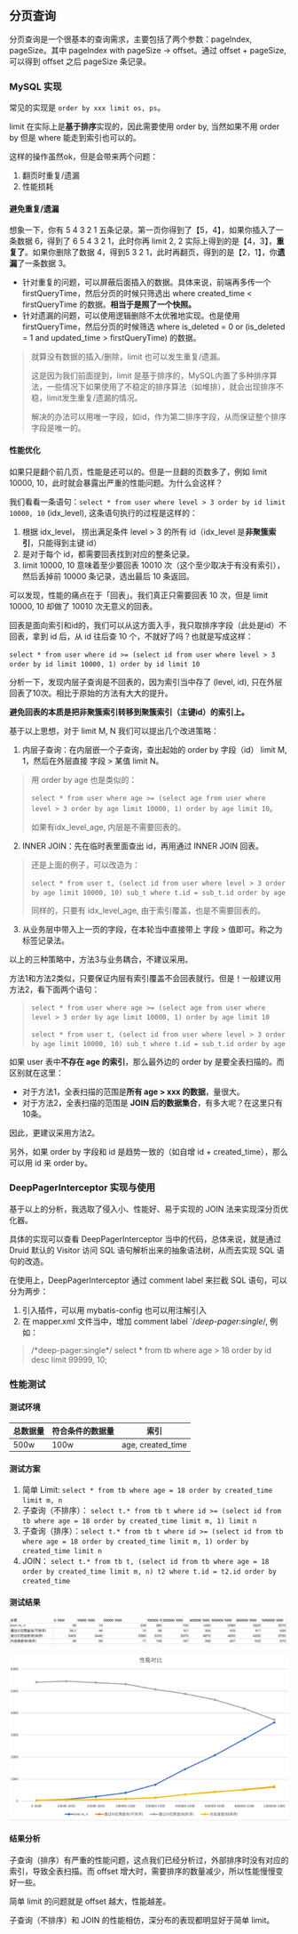 
## 分页查询

分页查询是一个很基本的查询需求，主要包括了两个参数：pageIndex, pageSize。其中 pageIndex with pageSize -> offset。通过 offset + pageSize, 可以得到 offset 之后 pageSize 条记录。

### MySQL 实现

常见的实现是 `order by xxx limit os, ps`。

limit 在实际上是**基于排序**实现的，因此需要使用 order by, 当然如果不用 order by 但是 where 能走到索引也可以的。

这样的操作虽然ok，但是会带来两个问题：

1. 翻页时重复/遗漏
2. 性能损耗

#### 避免重复/遗漏

想象一下，你有 5 4 3 2 1 五条记录。第一页你得到了【5，4】，如果你插入了一条数据 6，得到了 6 5 4 3 2 1，此时你再 limit 2, 2 实际上得到的是【4，3】，**重复了**。如果你删除了数据 4，得到5 3 2 1，此时再翻页，得到的是【2，1】，你**遗漏**了一条数据 3。

- 针对重复的问题，可以屏蔽后面插入的数据。具体来说，前端再多传一个 firstQueryTime，然后分页的时候只筛选出 where created_time < firstQueryTime 的数据。**相当于是照了一个快照。**
- 针对遗漏的问题，可以使用逻辑删除不太优雅地实现。也是使用 firstQueryTime，然后分页的时候筛选 where is_deleted = 0 or (is_deleted = 1 and updated_time > firstQueryTime) 的数据。

> 就算没有数据的插入/删除，limit 也可以发生重复/遗漏。
>
> 这是因为我们前面提到，limit 是基于排序的，MySQL内置了多种排序算法，一些情况下如果使用了不稳定的排序算法（如堆排），就会出现排序不稳，limit发生重复/遗漏的情况。
>
> 解决的办法可以用唯一字段，如id，作为第二排序字段，从而保证整个排序字段是唯一的。

#### 性能优化

如果只是翻个前几页，性能是还可以的。但是一旦翻的页数多了，例如 limit 10000, 10，此时就会暴露出严重的性能问题。为什么会这样？

我们看看一条语句：`select * from user where level > 3 order by id limit 10000, 10` (idx_level), 这条语句执行的过程是这样的：

1. 根据 idx_level， 捞出满足条件 level > 3 的所有 id（idx_level 是**非聚簇索引**，只能得到主键 id）
2. 是对于每个 id，都需要回表找到对应的整条记录。
3. limit 10000, 10 意味着至少要回表 10010 次（这个至少取决于有没有索引），然后丢掉前 10000 条记录，选出最后 10 条返回。

可以发现，性能的痛点在于「回表」。我们真正只需要回表 10 次，但是 limit 10000, 10 却做了 10010 次无意义的回表。

回表是面向索引和id的，我们可以从这方面入手，我只取排序字段（此处是id）不回表，拿到 id 后，从 id 往后查 10 个，不就好了吗？也就是写成这样：

`select * from user where id >= (select id from user where level > 3 order by id limit 10000, 1) order by id limit 10`

分析一下，发现内层子查询是不回表的，因为索引当中存了 (level, id), 只在外层回表了10次。相比于原始的方法有大大的提升。

**避免回表的本质是把非聚簇索引转移到聚簇索引（主键id）的索引上。**

基于以上思想，对于 limit M, N 我们可以提出几个改进策略：

1. 内层子查询：在内层嵌一个子查询，查出起始的 order by 字段（id） limit M, 1，然后在外层直接 字段 > 某值 limit N。
> 用 order by age 也是类似的：
>
> `select * from user where age >= (select age from user where level > 3 order by age limit 10000, 1) order by age limit 10`。
>
> 如果有idx_level_age, 内层是不需要回表的。
2. INNER JOIN：先在临时表里面查出 id，再用通过 INNER JOIN 回表。
> 还是上面的例子，可以改造为：
>
> `select * from user t, (select id from user where level > 3 order by age limit 10000, 10) sub_t where t.id = sub_t.id order by age`
>
> 同样的，只要有 idx_level_age, 由于索引覆盖，也是不需要回表的。
3. 从业务层中带入上一页的字段，在本轮当中直接带上 字段 > 值即可。称之为标签记录法。

以上的三种策略中，方法3与业务耦合，不建议采用。

方法1和方法2类似，只要保证内层有索引覆盖不会回表就行。但是！一般建议用方法2，看下面两个语句：

> `select * from user where age >= (select age from user where level > 3 order by age limit 10000, 1) order by age limit 10`
>
> `select * from user t, (select id from user where level > 3 order by age limit 10000, 10) sub_t where t.id = sub_t.id order by age`

如果 user 表中**不存在 age 的索引**，那么最外边的 order by 是要全表扫描的。而区别就在这里：

- 对于方法1，全表扫描的范围是**所有 age > xxx 的数据**，量很大。
- 对于方法2，全表扫描的范围是 **JOIN 后的数据集合**，有多大呢？在这里只有10条。

因此，更建议采用方法2。

另外，如果 order by 字段和 id 是趋势一致的（如自增 id + created_time），那么可以用 id 来 order by。

### DeepPagerInterceptor 实现与使用

基于以上的分析，我选取了侵入小、性能好、易于实现的 JOIN 法来实现深分页优化器。

具体的实现可以查看 DeepPagerInterceptor 当中的代码，总体来说，就是通过 Druid 默认的 Visitor 访问 SQL 语句解析出来的抽象语法树，从而去实现 SQL 语句的改造。

在使用上，DeepPagerInterceptor 通过 comment label 来拦截 SQL 语句，可以分为两步：

1. 引入插件，可以用 mybatis-config 也可以用注解引入
2. 在 mapper.xml 文件当中，增加 comment label `/*deep-pager:single*/, 例如：

> /\*deep-pager:single\*/ select * from tb where age > 18 order by id desc limit 99999, 10;

### 性能测试

#### 测试环境

| 总数据量 | 符合条件的数据量 | 索引                |
|------|----------|-------------------|
 | 500w | 100w     | age, created_time |

#### 测试方案

1. 简单 Limit: `select * from tb where age = 18 order by created_time limit m, n`
2. 子查询（不排序）： `select t.* from tb t where id >= (select id from tb where age = 18 order by created_time limit m, 1) limit n`
3. 子查询（排序）：`select t.* from tb t where id >= (select id from tb where age = 18 order by created_time limit m, 1) order by created_time limit n`
4. JOIN： `select t.* from tb t, (select id from tb where age = 18 order by created_time limit m, n) t2 where t.id = t2.id order by created_time`

#### 测试结果

![img.png](img.png)

![img_1.png](img_1.png)

#### 结果分析

子查询（排序）有严重的性能问题，这点我们已经分析过，外部排序时没有对应的索引，导致全表扫描。而 offset 增大时，需要排序的数量减少，所以性能慢慢变好一些。

简单 limit 的问题就是 offset 越大，性能越差。

子查询（不排序）和 JOIN 的性能相仿，深分布的表现都明显好于简单 limit。


